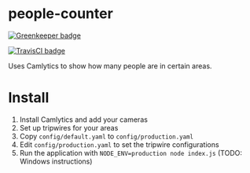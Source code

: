 # people-counter

[![Greenkeeper badge](https://badges.greenkeeper.io/turt2live/people-counter.svg)](https://greenkeeper.io/)

[![TravisCI badge](https://travis-ci.org/turt2live/people-counter.svg?branch=master)](https://travis-ci.org/turt2live/people-counter)

Uses Camlytics to show how many people are in certain areas.

# Install

1. Install Camlytics and add your cameras
2. Set up tripwires for your areas
3. Copy `config/default.yaml` to `config/production.yaml`
4. Edit `config/production.yaml` to set the tripwire configurations
5. Run the application with `NODE_ENV=production node index.js` (TODO: Windows instructions)
